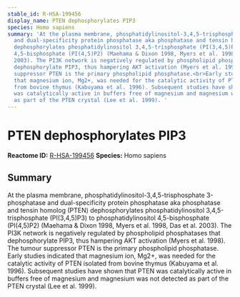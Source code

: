 ```yaml
---
stable_id: R-HSA-199456
display_name: PTEN dephosphorylates PIP3
species: Homo sapiens
summary: 'At the plasma membrane, phosphatidylinositol-3,4,5-trisphosphate 3-phosphatase
  and dual-specificity protein phosphatase aka phosphatase and tensin homolog (PTEN)
  dephosphorylates phosphatidylinositol 3,4,5-trisphosphate (PI(3,4,5)P3) to phosphatidylinositol
  4,5-bisphosphate (PI(4,5)P2) (Maehama & Dixon 1998, Myers et al. 1998, Das et al.
  2003). The PI3K network is negatively regulated by phospholipid phosphatases that
  dephosphorylate PIP3, thus hampering AKT activation (Myers et al. 1998). The tumour
  suppressor PTEN is the primary phospholipid phosphatase.<br>Early studies indicated
  that magnesium ion, Mg2+, was needed for the catalytic activity of PTEN isolated
  from bovine thymus (Kabuyama et al. 1996). Subsequent studies have shown that PTEN
  was catalytically active in buffers free of magnesium and magnesium was not detected
  as part of the PTEN crystal (Lee et al. 1999). '
---
```


# PTEN dephosphorylates PIP3
**Reactome ID:** [R-HSA-199456](https://reactome.org/content/detail/R-HSA-199456)
**Species:** Homo sapiens

## Summary

At the plasma membrane, phosphatidylinositol-3,4,5-trisphosphate 3-phosphatase and dual-specificity protein phosphatase aka phosphatase and tensin homolog (PTEN) dephosphorylates phosphatidylinositol 3,4,5-trisphosphate (PI(3,4,5)P3) to phosphatidylinositol 4,5-bisphosphate (PI(4,5)P2) (Maehama & Dixon 1998, Myers et al. 1998, Das et al. 2003). The PI3K network is negatively regulated by phospholipid phosphatases that dephosphorylate PIP3, thus hampering AKT activation (Myers et al. 1998). The tumour suppressor PTEN is the primary phospholipid phosphatase.<br>Early studies indicated that magnesium ion, Mg2+, was needed for the catalytic activity of PTEN isolated from bovine thymus (Kabuyama et al. 1996). Subsequent studies have shown that PTEN was catalytically active in buffers free of magnesium and magnesium was not detected as part of the PTEN crystal (Lee et al. 1999). 
